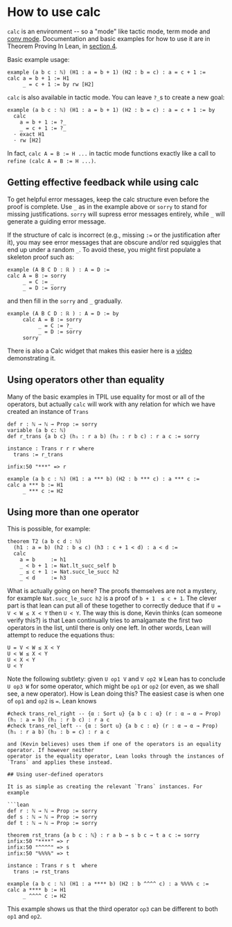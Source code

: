 # How to use calc

`calc` is an environment -- so a "mode" like tactic mode, term mode and
[conv mode](conv.html). Documentation and basic examples for how to use
it are in Theorem Proving In Lean, in
[section 4](https://lean-lang.org/theorem_proving_in_lean4/quantifiers_and_equality.html#calculational-proofs).

Basic example usage:

```lean
example (a b c : ℕ) (H1 : a = b + 1) (H2 : b = c) : a = c + 1 :=
calc a = b + 1 := H1
     _ = c + 1 := by rw [H2]
```

`calc` is also available in tactic mode. You can leave `?_`s to create a
new goal:
```lean
example (a b c : ℕ) (H1 : a = b + 1) (H2 : b = c) : a = c + 1 := by
  calc
    a = b + 1 := ?_
    _ = c + 1 := ?_
  · exact H1
  · rw [H2]
```
In fact, `calc A = B := H ...` in tactic mode functions exactly like a
call to `refine (calc A = B := H ...)`.

## Getting effective feedback while using calc

To get helpful error messages, keep the calc structure even before the
proof is complete. Use `_` as in the example above or `sorry` to stand
for missing justifications. `sorry` will supress error messages
entirely, while `_` will generate a guiding error message.

If the structure of calc is incorrect (e.g., missing `:=` or the
justification after it), you may see error messages that are obscure
and/or red squiggles that end up under a random `_`. To avoid these,
you might first populate a skeleton proof such as:

```lean
example (A B C D : ℝ ) : A = D :=
calc A = B := sorry
     _ = C := _
     _ = D := sorry
```

and then fill in the `sorry` and `_` gradually.


```lean
example (A B C D : ℝ ) : A = D := by
     calc A = B := sorry
          _ = C := ?_
          _ = D := sorry
     sorry
```

There is also a Calc widget that makes this easier here is a [video](https://youtu.be/8MFGhOWeCNE?t=1834) demonstrating it.

## Using operators other than equality

Many of the basic examples in TPIL use equality for most or all of
the operators, but actually `calc` will work with any relation for which
we have created an instance of `Trans`

```lean
def r : ℕ → ℕ → Prop := sorry
variable (a b c: ℕ)
def r_trans {a b c} (h₁ : r a b) (h₂ : r b c) : r a c := sorry

instance : Trans r r r where
  trans := r_trans

infix:50 "***" => r

example (a b c : ℕ) (H1 : a *** b) (H2 : b *** c) : a *** c :=
calc a *** b := H1
     _ *** c := H2
```

## Using more than one operator

This is possible, for example:

```lean
theorem T2 (a b c d : ℕ)
  (h1 : a = b) (h2 : b ≤ c) (h3 : c + 1 < d) : a < d := 
  calc
    a = b     := h1
    _ < b + 1 := Nat.lt_succ_self b
    _ ≤ c + 1 := Nat.succ_le_succ h2
    _ < d     := h3

 ```

What is actually going on here? The proofs themselves are not a mystery,
for example `Nat.succ_le_succ h2` is a proof of `b + 1  ≤ c + 1`. The
clever part is that lean can put all of these together to correctly
deduce that if `U = V < W ≤ X < Y` then `U < Y`. The way this is done,
Kevin thinks (can someone verify this?) is that Lean continually tries
to amalgamate the first two operators in the list, until there
is only one left. In other words, Lean will attempt to reduce
the equations thus:

```
U = V < W ≤ X < Y
U < W ≤ X < Y
U < X < Y
U < Y
```

Note the following subtlety: given `U op1 V` and `V op2 W` Lean
has to conclude `U op3 W` for some operator, which might be `op1`
or `op2` (or even, as we shall see, a new operator). How is Lean
doing this? The easiest case is when one of `op1` and `op2`
is `=`. Lean knows

```lean
#check trans_rel_right -- {α : Sort u} {a b c : α} (r : α → α → Prop) (h₁ : a = b) (h₂ : r b c) : r a c
#check trans_rel_left -- {α : Sort u} {a b c : α} (r : α → α → Prop) (h₁ : r a b) (h₂ : b = c) : r a c

and (Kevin believes) uses them if one of the operators is an equality operator. If however neither
operator is the equality operator, Lean looks through the instances of
`Trans` and applies these instead.

## Using user-defined operators

It is as simple as creating the relevant `Trans` instances. For example

```lean
def r : ℕ → ℕ → Prop := sorry
def s : ℕ → ℕ → Prop := sorry
def t : ℕ → ℕ → Prop := sorry

theorem rst_trans {a b c : ℕ} : r a b → s b c → t a c := sorry
infix:50 "****" => r
infix:50 "^^^^" => s
infix:50 "%%%%" => t

instance : Trans r s t  where
  trans := rst_trans

example (a b c : ℕ) (H1 : a **** b) (H2 : b ^^^^ c) : a %%%% c :=
calc a **** b := H1
     _ ^^^^ c := H2
```

This example shows us that the third operator `op3` can be different to both `op1` and `op2`.

